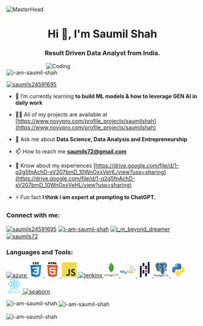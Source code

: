 ![MasterHead](https://camo.githubusercontent.com/1cc4a09c2e1425ea8299bad1e673df6139b484072801bede9a1d098a24981328/68747470733a2f2f692e6962622e636f2f6b3234343135622f4769746875622d42616e6e65722e676966)
<h1 align="center">Hi 👋, I'm Saumil Shah</h1>
<h3 align="center">Result Driven Data Analyst from India.</h3>
<img align="right" alt="Coding" width="400" src="https://camo.githubusercontent.com/f8890b3836e5c774ccf3074efabcd95f31dbce1fcf4e0ed8a696f8b43f959eae/68747470733a2f2f696e646f616e616c79746963612e636f6d2f7374617469632f696d616765732f646174612d736369656e63652d322e676966">

<p align="left"> <img src="https://komarev.com/ghpvc/?username=i-am-saumil-shah&label=Profile%20views&color=0e75b6&style=flat" alt="i-am-saumil-shah" /> </p>

<p align="left"> <a href="https://twitter.com/saumils24591695" target="blank"><img src="https://img.shields.io/twitter/follow/saumils24591695?logo=twitter&style=for-the-badge" alt="saumils24591695" /></a> </p>

- 🌱 I’m currently learning **to build ML models & how to leverage GEN AI in daily work**

- 👨‍💻 All of my projects are available at [https://www.novypro.com/profile_projects/saumilshah](https://www.novypro.com/profile_projects/saumilshah)

- 💬 Ask me about **Data Science, Data Analysis and Entrepreneurship**

- 📫 How to reach me **saumils72@gmail.com**

- 📄 Know about my experiences [https://drive.google.com/file/d/1-q2g5fnAchD-sV207bmD_10WnOxxVeHL/view?usp=sharing](https://drive.google.com/file/d/1-q2g5fnAchD-sV207bmD_10WnOxxVeHL/view?usp=sharing)

- ⚡ Fun fact **I think i am expert at prompting to ChatGPT.**

<h3 align="left">Connect with me:</h3>
<p align="left">
<a href="https://twitter.com/saumils24591695" target="blank"><img align="center" src="https://raw.githubusercontent.com/rahuldkjain/github-profile-readme-generator/master/src/images/icons/Social/twitter.svg" alt="saumils24591695" height="30" width="40" /></a>
<a href="https://linkedin.com/in/i-am-saumil-shah" target="blank"><img align="center" src="https://raw.githubusercontent.com/rahuldkjain/github-profile-readme-generator/master/src/images/icons/Social/linked-in-alt.svg" alt="i-am-saumil-shah" height="30" width="40" /></a>
<a href="https://instagram.com/i_m_beyond_dreamer" target="blank"><img align="center" src="https://raw.githubusercontent.com/rahuldkjain/github-profile-readme-generator/master/src/images/icons/Social/instagram.svg" alt="i_m_beyond_dreamer" height="30" width="40" /></a>
<a href="https://www.hackerrank.com/saumils72" target="blank"><img align="center" src="https://raw.githubusercontent.com/rahuldkjain/github-profile-readme-generator/master/src/images/icons/Social/hackerrank.svg" alt="saumils72" height="30" width="40" /></a>
</p>

<h3 align="left">Languages and Tools:</h3>
<p align="left"> <a href="https://azure.microsoft.com/en-in/" target="_blank" rel="noreferrer"> <img src="https://www.vectorlogo.zone/logos/microsoft_azure/microsoft_azure-icon.svg" alt="azure" width="40" height="40"/> </a> <a href="https://www.w3schools.com/css/" target="_blank" rel="noreferrer"> <img src="https://raw.githubusercontent.com/devicons/devicon/master/icons/css3/css3-original-wordmark.svg" alt="css3" width="40" height="40"/> </a> <a href="https://www.w3.org/html/" target="_blank" rel="noreferrer"> <img src="https://raw.githubusercontent.com/devicons/devicon/master/icons/html5/html5-original-wordmark.svg" alt="html5" width="40" height="40"/> </a> <a href="https://developer.mozilla.org/en-US/docs/Web/JavaScript" target="_blank" rel="noreferrer"> <img src="https://raw.githubusercontent.com/devicons/devicon/master/icons/javascript/javascript-original.svg" alt="javascript" width="40" height="40"/> </a> <a href="https://www.jenkins.io" target="_blank" rel="noreferrer"> <img src="https://www.vectorlogo.zone/logos/jenkins/jenkins-icon.svg" alt="jenkins" width="40" height="40"/> </a> <a href="https://www.mongodb.com/" target="_blank" rel="noreferrer"> <img src="https://raw.githubusercontent.com/devicons/devicon/master/icons/mongodb/mongodb-original-wordmark.svg" alt="mongodb" width="40" height="40"/> </a> <a href="https://www.mysql.com/" target="_blank" rel="noreferrer"> <img src="https://raw.githubusercontent.com/devicons/devicon/master/icons/mysql/mysql-original-wordmark.svg" alt="mysql" width="40" height="40"/> </a> <a href="https://pandas.pydata.org/" target="_blank" rel="noreferrer"> <img src="https://raw.githubusercontent.com/devicons/devicon/2ae2a900d2f041da66e950e4d48052658d850630/icons/pandas/pandas-original.svg" alt="pandas" width="40" height="40"/> </a> <a href="https://www.postgresql.org" target="_blank" rel="noreferrer"> <img src="https://raw.githubusercontent.com/devicons/devicon/master/icons/postgresql/postgresql-original-wordmark.svg" alt="postgresql" width="40" height="40"/> </a> <a href="https://www.python.org" target="_blank" rel="noreferrer"> <img src="https://raw.githubusercontent.com/devicons/devicon/master/icons/python/python-original.svg" alt="python" width="40" height="40"/> </a> <a href="https://reactjs.org/" target="_blank" rel="noreferrer"> <img src="https://raw.githubusercontent.com/devicons/devicon/master/icons/react/react-original-wordmark.svg" alt="react" width="40" height="40"/> </a> <a href="https://seaborn.pydata.org/" target="_blank" rel="noreferrer"> <img src="https://seaborn.pydata.org/_images/logo-mark-lightbg.svg" alt="seaborn" width="40" height="40"/> </a> </p>

<p><img align="left" src="https://github-readme-stats.vercel.app/api/top-langs?username=i-am-saumil-shah&show_icons=true&locale=en&layout=compact" alt="i-am-saumil-shah" /></p>

<p>&nbsp;<img align="center" src="https://github-readme-stats.vercel.app/api?username=i-am-saumil-shah&show_icons=true&locale=en" alt="i-am-saumil-shah" /></p>

<p><img align="center" src="https://github-readme-streak-stats.herokuapp.com/?user=i-am-saumil-shah&" alt="i-am-saumil-shah" /></p>
